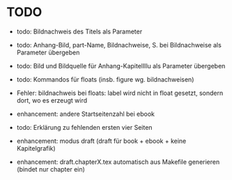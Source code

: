 # TODO
- todo: Bildnachweis des Titels als Parameter
- todo: Anhang-Bild, part-Name, Bildnachweise, S. bei Bildnachweise als Parameter übergeben
- todo: Bild und Bildquelle für Anhang-KapitelIllu als Parameter übergeben
- todo: Kommandos für floats (insb. figure wg. bildnachweisen)
- Fehler: bildnachweis bei floats: label wird nicht in float gesetzt, sondern dort, wo es erzeugt wird

- enhancement: andere Startseitenzahl bei ebook
- todo: Erklärung zu fehlenden ersten vier Seiten

- enhancement: modus draft (draft für book + ebook + keine Kapitelgrafik)
- enhancement: draft.chapterX.tex automatisch aus Makefile generieren (bindet nur chapter ein)

